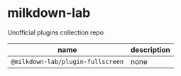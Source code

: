 # milkdown-lab

Unofficial plugins collection repo

| name                             | description |
| -------------------------------- | ----------- |
| `@milkdown-lab/plugin-fullscreen` | none        |
